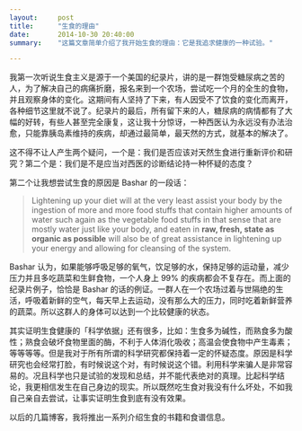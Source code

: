 ```yaml
---
layout:     post
title:      "生食的理由"
date:       2014-10-30 20:40:00
summary:    "这篇文章简单介绍了我开始生食的理由：它是我追求健康的一种试验。"

---
```


我第一次听说生食主义是源于一个美国的纪录片，讲的是一群饱受糖尿病之苦的人，为了解决自己的病痛折磨，报名来到一个农场，尝试吃一个月的全生的食物，并且观察身体的变化。这期间有人坚持了下来，有人因受不了饮食的变化而离开，各种细节这里就不说了。纪录片的最后，所有留下来的人，糖尿病的病情都有了大幅的好转，有些人甚至完全康复，这让我十分惊讶，一种西医认为永远没有办法治愈，只能靠胰岛素维持的疾病，却通过最简单，最天然的方式，就基本的解决了。

这不得不让人产生两个疑问，一个是：我们是否应该对天然生食进行重新评价和研究？第二个是：我们是不是应当对西医的诊断结论持一种怀疑的态度？

第二个让我想尝试生食的原因是 Bashar 的一段话：

> Lightening up your diet will at the very least assist your body by the ingestion of more and more food stuffs that contain higher amounts of water such again as the vegetable food stuffs in that sense that are mostly water just like your body, and eaten in **raw, fresh, state as organic as possible** will also be of great assistance in lightening up your energy and allowing for cleansing of the system.

Bashar 认为，如果能够呼吸足够的氧气，饮足够的水，保持足够的运动量，减少压力并且多吃蔬菜和生鲜食物，一个人身上 99% 的疾病都会不复存在。而上面的纪录片例子，恰恰是 Bashar 的话的例证。一群人在一个农场过着与世隔绝的生活，呼吸着新鲜的空气，每天早上去运动，没有那么大的压力，同时吃着新鲜营养的蔬菜。所以这群人的身体可以达到一个比较健康的状态。

其实证明生食健康的「科学依据」还有很多，比如：生食多为碱性，而熟食多为酸性；熟食会破坏食物里面的酶，不利于人体消化吸收；高温会使食物中产生毒素；等等等等。但是我对于所有所谓的科学研究都保持着一定的怀疑态度。原因是科学研究也会经常打脸，有时候说这个对，有时候说这个错。利用科学来骗人是非常容易的。况且科学也只是试验的发现和总结，并不能代表绝对的真理。比起科学结论，我更相信发生在自己身边的现实。所以既然吃生食对我没有什么坏处，不如我自己亲自去尝试，让事实证明生食到底有没有效果。

以后的几篇博客，我将推出一系列介绍生食的书籍和食谱信息。

